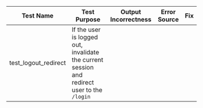 |Test Name| Test Purpose | Output Incorrectness|Error Source |Fix|
|---|---|---|--|---|
|test_logout_redirect| If the user is logged out, invalidate the current session and redirect user to the `/login`| | | |